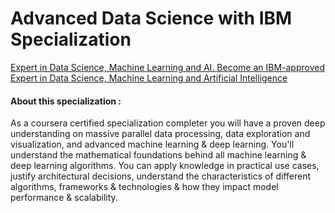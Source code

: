 # **Advanced Data Science with IBM Specialization**
[Expert in Data Science, Machine Learning and AI. Become an IBM-approved Expert in Data Science, Machine Learning and Artificial Intelligence](IBM-Watson-Logo.jpg "IBM Watson")
#### About this specialization : 
   As a coursera certified specialization completer you will have a proven deep understanding on massive parallel data processing, data exploration and visualization, and advanced machine learning &amp; deep learning. You'll understand the mathematical foundations behind all machine learning &amp; deep learning algorithms. You can apply knowledge in practical use cases, justify architectural decisions, understand the characteristics of different algorithms, frameworks &amp; technologies &amp; how they impact model performance &amp; scalability.

